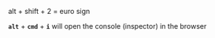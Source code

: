 alt + shift + 2 = euro sign

**`alt`** + **`cmd`** + **`i`** will open the console (inspector) in the browser
